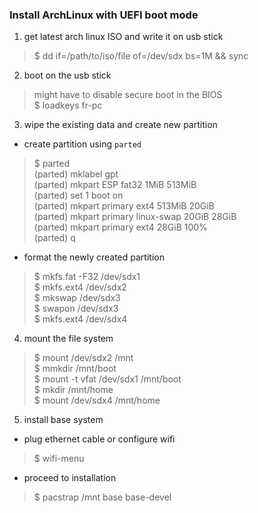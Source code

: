 ### Install ArchLinux with UEFI boot mode

1. get latest arch linux ISO and write it on usb stick  
> $ dd if=/path/to/iso/file of=/dev/sdx bs=1M && sync

2. boot on the usb stick
> might have to disable secure boot in the BIOS  
  $ loadkeys fr-pc

3. wipe the existing data and create new partition 

- create partition using `parted`  
> $ parted  
  (parted) mklabel gpt  
  (parted) mkpart ESP fat32 1MiB 513MiB  
  (parted) set 1 boot on  
  (parted) mkpart primary ext4 513MiB 20GiB  
  (parted) mkpart primary linux-swap 20GiB 28GiB  
  (parted) mkpart primary ext4 28GiB 100%  
  (parted) q   
  
- format the newly created partition  
>  $ mkfs.fat -F32 /dev/sdx1  
  $ mkfs.ext4 /dev/sdx2  
  $ mkswap /dev/sdx3  
  $ swapon /dev/sdx3  
  $ mkfs.ext4 /dev/sdx4  
  
4. mount the file system  
> $ mount /dev/sdx2 /mnt  
  $ mmkdir /mnt/boot  
  $ mount -t vfat /dev/sdx1 /mnt/boot  
  $ mkdir /mnt/home  
  $ mount /dev/sdx4 /mnt/home  
  
5. install base system  

- plug ethernet cable or configure wifi
>$ wifi-menu  

- proceed to installation  
>$ pacstrap /mnt base base-devel  
  
